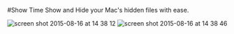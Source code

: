 #Show Time
Show and Hide your Mac's hidden files with ease.

![screen shot 2015-08-16 at 14 38 12](https://cloud.githubusercontent.com/assets/10256402/9292118/e124d1b0-4429-11e5-9fd4-1ad237bdd29d.jpg) ![screen shot 2015-08-16 at 14 38 46](https://cloud.githubusercontent.com/assets/10256402/9292117/e0b4af98-4429-11e5-9cf5-eef77fbc858e.jpg)

